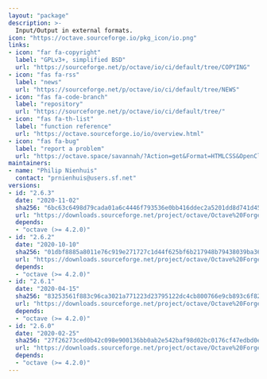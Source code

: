 ```yaml
---
layout: "package"
description: >-
  Input/Output in external formats.
icon: "https://octave.sourceforge.io/pkg_icon/io.png"
links:
- icon: "far fa-copyright"
  label: "GPLv3+, simplified BSD"
  url: "https://sourceforge.net/p/octave/io/ci/default/tree/COPYING"
- icon: "fas fa-rss"
  label: "news"
  url: "https://sourceforge.net/p/octave/io/ci/default/tree/NEWS"
- icon: "fas fa-code-branch"
  label: "repository"
  url: "https://sourceforge.net/p/octave/io/ci/default/tree/"
- icon: "fas fa-th-list"
  label: "function reference"
  url: "https://octave.sourceforge.io/io/overview.html"
- icon: "fas fa-bug"
  label: "report a problem"
  url: "https://octave.space/savannah/?Action=get&Format=HTMLCSS&OpenClosed=open&Title=[octave%20forge]%20(io)"
maintainers:
- name: "Philip Nienhuis"
  contact: "prnienhuis@users.sf.net"
versions:
- id: "2.6.3"
  date: "2020-11-02"
  sha256: "6bc63c6498d79cada01a6c4446f793536e0bb416ddec2a5201dd8d741d459e10"
  url: "https://downloads.sourceforge.net/project/octave/Octave%20Forge%20Packages/Individual%20Package%20Releases/io-2.6.3.tar.gz"
  depends:
  - "octave (>= 4.2.0)"
- id: "2.6.2"
  date: "2020-10-10"
  sha256: "01dbf8885a8011e76c919e271727c1d44f625bf6b217948b79438039ba368ceb"
  url: "https://downloads.sourceforge.net/project/octave/Octave%20Forge%20Packages/Individual%20Package%20Releases/io-2.6.2.tar.gz"
  depends:
  - "octave (>= 4.2.0)"
- id: "2.6.1"
  date: "2020-04-15"
  sha256: "83253561f883c96ca3021a771223d23795122dc4cb800766e9cb893c6f8262dd"
  url: "https://downloads.sourceforge.net/project/octave/Octave%20Forge%20Packages/Individual%20Package%20Releases/io-2.6.1.tar.gz"
  depends:
  - "octave (>= 4.2.0)"
- id: "2.6.0"
  date: "2020-02-25"
  sha256: "27f26273ced0b42c098e900136bb0ab2e542baf98d02bc0176cf47edbd0e6d7f"
  url: "https://downloads.sourceforge.net/project/octave/Octave%20Forge%20Packages/Individual%20Package%20Releases/io-2.6.0.tar.gz"
  depends:
  - "octave (>= 4.2.0)"
---
```

